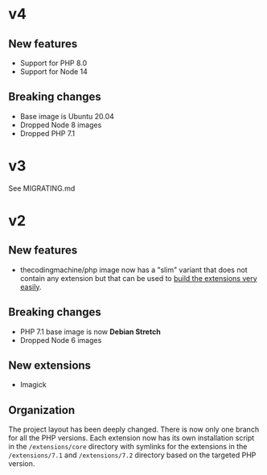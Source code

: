 # v4

## New features

- Support for PHP 8.0
- Support for Node 14

## Breaking changes

- Base image is Ubuntu 20.04
- Dropped Node 8 images
- Dropped PHP 7.1

# v3

See MIGRATING.md

# v2

## New features

- thecodingmachine/php image now has a "slim" variant that does not contain any extension but that can be used
  to [build the extensions very easily](https://github.com/thecodingmachine/docker-images-php/blob/dfdaa984f0fcc3d66a1b9fef5a6643582deb4d0d/README.md#compiling-extensions-in-the-slim-image).

## Breaking changes

- PHP 7.1 base image is now **Debian Stretch**
- Dropped Node 6 images

## New extensions

- Imagick

## Organization

The project layout has been deeply changed. There is now only one branch for all the PHP versions.
Each extension now has its own installation script in the `/extensions/core` directory with symlinks for the 
extensions in the `/extensions/7.1` and `/extensions/7.2` directory based on the targeted PHP version.
